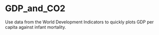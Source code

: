 # GDP_and_CO2

Use data from the World Development Indicators to quickly plots GDP per capita against infant mortality.